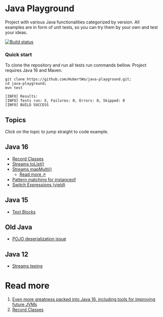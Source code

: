 # Java Playground
Project with various Java functionalities categorized by version. 
All examples are in form of unit tests, so you can try them by your own and test your ideas. 

[![Build status](https://github.com/hubertwo/java-playground/actions/workflows/maven.yml/badge.svg)](https://github.com/HubertWo/java-playground/actions)

### Quick start
To clone the repository and run all tests run commands bellow.
Project requires Java 16 and Maven.
```shell
git clone https://github.com/HubertWo/java-playground.git;
cd java-playground;
mvn test
```
```shell
[INFO] Results:
[INFO] Tests run: X, Failures: 0, Errors: 0, Skipped: 0
[INFO] BUILD SUCCESS
```

## Topics
Click on the topic to jump straight to code example.

## Java 16 
 - [Record Classes](src/test/java/com/github/hubertwo/playground/java16/record/VehicleTest.java)
 - [Streams toList()](src/test/java/com/github/hubertwo/playground/java16/streams/StreamTest.java)
 - [Streams mapMulti()](src/test/java/com/github/hubertwo/playground/java16/streams/StreamTest.java)
   - [Read more ↗](https://nipafx.dev/java-16-stream-mapmulti/)
 - [Pattern matching for instanceof](src/test/java/com/github/hubertwo/playground/java16/instance/InstanceOfTest.java)
 - [Switch Expressions (yield)](src/test/java/com/github/hubertwo/playground/java16/swtichexpression/SwitchExpressionTest.java)

## Java 15
 - [Text Blocks](src/test/java/com/github/hubertwo/playground/java15/string/TextBlocksTest.java)
## Old Java
 - [POJO deserialization issue](src/test/java/com/github/hubertwo/playground/javaold/serialization/SerializationTest.java)

## Java 12
- [Streams teeing](src/test/java/com/github/hubertwo/playground/java12/streams/StreamTest.java)

# Read more
1. [Even more greatness packed into Java 16, including tools for improving future JVMs](https://blogs.oracle.com/javamagazine/java-champion-more-favorite-java16-features)
2. [Record Classes](https://docs.oracle.com/en/java/javase/16/language/records.html)